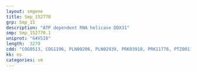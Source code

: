 ```yaml
---
layout: smgene
title: Smp_152770
grp: Smp_15
description: "ATP dependent RNA helicase DDX31"
smp: Smp_152770.1
uniprot: "G4V5I8"
length:  3279
cdd: "COG0513, COG1196, PLN00206, PLN02939, PRK03918, PRK11776, PTZ00110, PTZ00121, TIGR02168, TIGR02169, cd00079, cl21455, pfam00271, pfam02463, pfam05483, smart00490"
kk: ns
categories: sm
---
```

